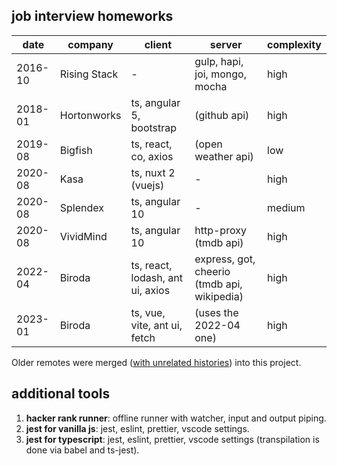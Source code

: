 ## job interview homeworks

| date    | company      | client                           | server                                      | complexity |
| ------- | ------------ | -------------------------------- | ------------------------------------------- | ---------- |
| 2016-10 | Rising Stack | -                                | gulp, hapi, joi, mongo, mocha               | high       |
| 2018-01 | Hortonworks  | ts, angular 5, bootstrap         | (github api)                                | high       |
| 2019-08 | Bigfish      | ts, react, co, axios             | (open weather api)                          | low        |
| 2020-08 | Kasa         | ts, nuxt 2 (vuejs)               | -                                           | high       |
| 2020-08 | Splendex     | ts, angular 10                   | -                                           | medium     |
| 2020-08 | VividMind    | ts, angular 10                   | http-proxy (tmdb api)                       | high       |
| 2022-04 | Biroda       | ts, react, lodash, ant ui, axios | express, got, cheerio (tmdb api, wikipedia) | high       |
| 2023-01 | Biroda       | ts, vue, vite, ant ui, fetch     | (uses the 2022-04 one)                      | high       |

Older remotes were merged ([with unrelated histories](https://stackoverflow.com/a/17373088)) into this project.

## additional tools

1. **hacker rank runner**: offline runner with watcher, input and output piping.
2. **jest for vanilla js**: jest, eslint, prettier, vscode settings.
3. **jest for typescript**: jest, eslint, prettier, vscode settings (transpilation is done via babel and ts-jest).
